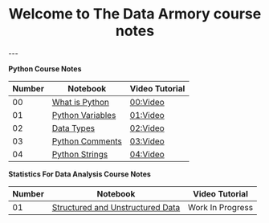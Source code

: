 <h1 style="text-align: center;">Welcome to The Data Armory course notes </h1> 
---

**Python Course Notes**

| **Number** | **Notebook** | **Video Tutorial** | 
|----- | -----| ----- |
| 00 | [What is Python](https://everndah.github.io/python_tutorials/00_what_is_python/) | [00:Video](https://www.youtube.com/watch?v=HZ-LVnvOJhU&t=98s) |
| 01 | [Python Variables](https://everndah.github.io/python_tutorials/01_variables_in_python/) | [01:Video](https://www.youtube.com/watch?v=ti9iuPKRbSk&t=76s) |
| 02 | [Data Types](https://everndah.github.io/python_tutorials/02_python_data_types/) | [02:Video](https://www.youtube.com/watch?v=CYasopvG4os&t=7s) |
| 03 | [Python Comments](https://everndah.github.io/python_tutorials/03_python_comments/) | [03:Video](https://www.youtube.com/watch?v=iqWqg5szAOI) |
| 04 | [Python Strings](https://everndah.github.io/python_tutorials/04_python_strings/) | [04:Video](https://www.youtube.com/watch?v=4Ui4PnrFC9Q&t=11s) |


**Statistics For Data Analysis Course Notes**

| **Number** | **Notebook** | **Video Tutorial** |
| ----- | ----- |----- |
| 01 | [Structured and Unstructured Data](https://everndah.github.io/the-data-armory/01_Structured_and_Unstructured_Data/) | Work In Progress |


